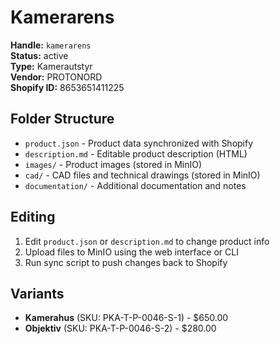 # Kamerarens

**Handle:** `kamerarens`  
**Status:** active  
**Type:** Kamerautstyr  
**Vendor:** PROTONORD  
**Shopify ID:** 8653651411225  

## Folder Structure

- `product.json` - Product data synchronized with Shopify
- `description.md` - Editable product description (HTML)
- `images/` - Product images (stored in MinIO)
- `cad/` - CAD files and technical drawings (stored in MinIO)
- `documentation/` - Additional documentation and notes

## Editing

1. Edit `product.json` or `description.md` to change product info
2. Upload files to MinIO using the web interface or CLI
3. Run sync script to push changes back to Shopify

## Variants

- **Kamerahus** (SKU: PKA-T-P-0046-S-1) - $650.00
- **Objektiv** (SKU: PKA-T-P-0046-S-2) - $280.00
